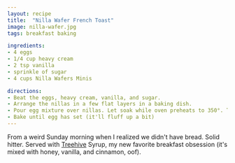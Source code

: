 ```yaml
---
layout: recipe
title:  "Nilla Wafer French Toast"
image: nilla-wafer.jpg
tags: breakfast baking

ingredients:
- 4 eggs
- 1/4 cup heavy cream
- 2 tsp vanilla 
- sprinkle of sugar
- 4 cups Nilla Wafers Minis

directions:
- Beat the eggs, heavy cream, vanilla, and sugar.
- Arrange the nillas in a few flat layers in a baking dish.
- Pour egg mixture over nillas. Let soak while oven preheats to 350°. Top with shake of cinnamon sugar.
- Bake until egg has set (it'll fluff up a bit)
---
```


From a weird Sunday morning when I realized we didn't have bread. Solid hitter. Served with [Treehive](https://amzn.to/2QBpGCH) Syrup, my new favorite breakfast obsession (it's mixed with honey, vanilla, and cinnamon, oof).
